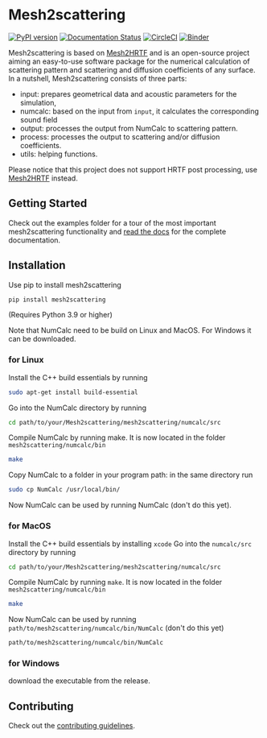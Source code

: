 # Mesh2scattering

[![PyPI version](https://badge.fury.io/py/mesh2scattering.svg)](https://badge.fury.io/py/mesh2scattering)
[![Documentation Status](https://readthedocs.org/projects/mesh2scattering/badge/?version=latest)](https://mesh2scattering.readthedocs.io/en/latest/?badge=latest)
[![CircleCI](https://circleci.com/gh/ahms5/mesh2scattering.svg?style=shield)](https://circleci.com/gh/ahms5/mesh2scattering)
[![Binder](https://mybinder.org/badge_logo.svg)](https://mybinder.org/v2/gh/pyfar/gallery/main?labpath=docs/gallery/interactive/pyfar_introduction.ipynb)

Mesh2scattering is based on [Mesh2HRTF](https://github.com/Any2HRTF/Mesh2HRTF) and is an open-source project aiming an easy-to-use software package for the numerical calculation of scattering pattern and scattering and diffusion coefficients of any surface. In a nutshell, Mesh2scattering consists of three parts:

- input: prepares geometrical data and acoustic parameters for the simulation,
- numcalc: based on the input from ``input``, it calculates the corresponding sound field
- output: processes the output from NumCalc to scattering pattern.
- process: processes the output to scattering and/or diffusion coefficients.
- utils: helping functions.

Please notice that this project does not support HRTF post processing, use [Mesh2HRTF](https://github.com/Any2HRTF/Mesh2HRTF) instead.

## Getting Started

Check out the examples folder for a tour of the most important mesh2scattering
functionality and [read the docs](https://mesh2scattering.readthedocs.io/en/latest) for the complete documentation.

## Installation

Use pip to install mesh2scattering

```bash
pip install mesh2scattering
```

(Requires Python 3.9 or higher)

Note that NumCalc need to be build on Linux and MacOS. For Windows it can be downloaded.

### for Linux

Install the C++ build essentials by running

```bash
sudo apt-get install build-essential
```

Go into the NumCalc directory by running

```bash
cd path/to/your/Mesh2scattering/mesh2scattering/numcalc/src
```

Compile NumCalc by running make. It is now located in the folder ``mesh2scattering/numcalc/bin``

```bash
make
```

Copy NumCalc to a folder in your program path: in the same directory run

```bash
sudo cp NumCalc /usr/local/bin/
```

Now NumCalc can be used by running NumCalc (don't do this yet).

### for MacOS


Install the C++ build essentials by installing ``xcode``
Go into the ``numcalc/src`` directory by running

```bash
cd path/to/your/Mesh2scattering/mesh2scattering/numcalc/src
```

Compile NumCalc by running ``make``. It is now located in the folder ``mesh2scattering/numcalc/bin``

```bash
make
```

Now NumCalc can be used by running ``path/to/mesh2scattering/numcalc/bin/NumCalc`` (don't do this yet)

```bash
path/to/mesh2scattering/numcalc/bin/NumCalc
```

### for Windows

download the executable from the release.

## Contributing

Check out the [contributing guidelines](https://mesh2scattering.readthedocs.io/en/stable/contributing.html).
